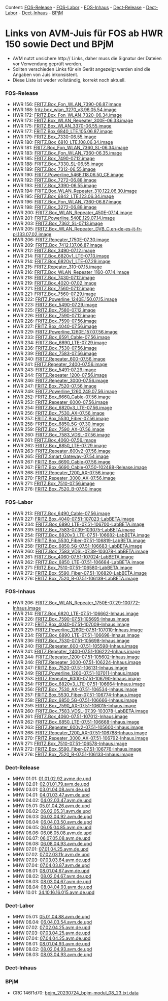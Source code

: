Content: [FOS-Release](#fos-release) - [FOS-Labor](#fos-labor) - [FOS-Inhaus](#fos-inhaus) - [Dect-Release](#dect-release) - [Dect-Labor](#dect-labor) - [Dect-Inhaus](#dect-inhaus) - [BPjM](#bpjm)
# Links von AVM-Juis für FOS ab HWR 150 sowie Dect und BPjM
 - AVM nutzt unsichere http:// Links, daher muss die Signatur der Dateien vor Verwendung geprüft werden.
 - Sollten verschieden Links für ein Gerät angezeigt werden sind die Angaben von Juis inkonsistent.
 - Diese Liste ist weder vollständig, korrekt noch aktuell.

### FOS-Release
 - HWR 156: [FRITZ.Box_Fon_WLAN_7390-06.87.image](http://download.avm.de/fritzbox/fritzbox-7390/deutschland/fritz.os/FRITZ.Box_Fon_WLAN_7390-06.87.image)
 - HWR 168: [fritz.box_wlan_3270_v3.96.05.54.image](ftp://ftp.avm.de/archive/fritz.box/fritzbox.wlan_3270_v3/firmware/deutsch/fritz.box_wlan_3270_v3.96.05.54.image)
 - HWR 172: [FRITZ.Box_Fon_WLAN_7320-06.34.image](http://ftp.avm.de/archive/fritz.box/fritzbox.fon_wlan_7320/firmware/deutsch/FRITZ.Box_Fon_WLAN_7320-06.34.image)
 - HWR 173: [FRITZ.Box_WLAN_Repeater_300E-06.33.image](http://download.avm.de/fritzwlan/fritzwlan-repeater-300e/deutschland/fritz.os/FRITZ.Box_WLAN_Repeater_300E-06.33.image)
 - HWR 175: [FRITZ.Box_WLAN_3370-06.55.image](http://ftp.avm.de/archive/fritz.box/fritzbox.wlan_3370/firmware/deutsch/FRITZ.Box_WLAN_3370-06.55.image)
 - HWR 177: [FRITZ.Box_6840_LTE.105.06.87.image](http://download.avm.de/fritzbox/fritzbox-6840-lte/deutschland/fritz.os/FRITZ.Box_6840_LTE.105.06.87.image)
 - HWR 179: [FRITZ.Box_7330-06.55.image](http://ftp.avm.de/archive/fritz.box/fritzbox.7330/firmware/deutsch/FRITZ.Box_7330-06.55.image)
 - HWR 180: [FRITZ.Box_6810_LTE.108.06.34.image](http://download.avm.de/fritzbox/fritzbox-6810-lte/deutschland/fritz.os//FRITZ.Box_6810_LTE.108.06.34.image)
 - HWR 181: [FRITZ.Box_Fon_WLAN_7360_SL-06.34.image](http://download.avm.de/fritzbox/fritzbox-7360-sl/deutschland/fritz.os/FRITZ.Box_Fon_WLAN_7360_SL-06.34.image)
 - HWR 183: [FRITZ.Box_Fon_WLAN_7360-06.35.image](http://download.avm.de/fritzbox/fritzbox-7360-v1/deutschland/fritz.os/FRITZ.Box_Fon_WLAN_7360-06.35.image)
 - HWR 185: [FRITZ.Box_7490-07.12.image](http://download.avm.de/firmware/7490/jz76373/3265348765/deutschland/fritz.os/FRITZ.Box_7490-07.12.image)
 - HWR 188: [FRITZ.Box_7330_SL-06.55.image](http://ftp.avm.de/archive/fritz.box/fritzbox.7330_sl/firmware/deutsch/FRITZ.Box_7330_SL-06.55.image)
 - HWR 189: [FRITZ.Box_7312-06.55.image](http://download.avm.de/fritzbox/fritzbox-7312/deutschland/fritz.os/FRITZ.Box_7312-06.55.image)
 - HWR 190: [FRITZ.Powerline_546E.118.06.50_CE.image](http://download.avm.de/firmware/546E/8723218764/CE/FRITZ.Powerline_546E.118.06.50_CE.image)
 - HWR 192: [FRITZ.Box_7272-06.88.image](http://download.avm.de/fritzbox/fritzbox-7272/deutschland/fritz.os/FRITZ.Box_7272-06.88.image)
 - HWR 193: [FRITZ.Box_3390-06.55.image](http://ftp.avm.de/archive/fritz.box/fritzbox.wlan_3390/firmware/deutsch/FRITZ.Box_3390-06.55.image)
 - HWR 194: [FRITZ.Box_WLAN_Repeater_310.122.06.30.image](http://ftp.avm.de/archive/fritz.box/fritz.wlan_repeater_310/x_misc/FRITZ.Box_WLAN_Repeater_310.122.06.30.image)
 - HWR 195: [FRITZ.Box_6842_LTE.123.06.34.image](http://download.avm.de/fritzbox/fritzbox-6842-lte/deutschland/fritz.os/FRITZ.Box_6842_LTE.123.06.34.image)
 - HWR 196: [FRITZ.Box_Fon_WLAN_7360-06.87.image](http://download.avm.de/fritzbox/fritzbox-7360-v2/deutschland/fritz.os/FRITZ.Box_Fon_WLAN_7360-06.87.image)
 - HWR 198: [FRITZ.Box_3272-06.88.image](http://download.avm.de/fritzbox/fritzbox-3272/deutschland/fritz.os/FRITZ.Box_3272-06.88.image)
 - HWR 200: [FRITZ.Box_WLAN_Repeater_450E-07.14.image](http://download.avm.de/fritzwlan/fritzwlan-repeater-450e/deutschland/fritz.os/FRITZ.Box_WLAN_Repeater_450E-07.14.image)
 - HWR 201: [FRITZ.Powerline_540E.129.07.14.image](http://download.avm.de/fritzpowerline/fritzpowerline-540e/deutschland/fritz.os/FRITZ.Powerline_540E.129.07.14.image)
 - HWR 203: [FRITZ.Box_7362_SL-07.13.image](http://download.avm.de/fritzbox/fritzbox-7362-sl/deutschland/fritz.os/FRITZ.Box_7362_SL-07.13.image)
 - HWR 205: [FRITZ.Box_WLAN_Repeater_DVB_C.en-de-es-it-fr-pl.133.07.02.image](http://download.avm.de/fritzwlan/fritzwlan-repeater-dvb-c/deutschland/fritz.os/FRITZ.Box_WLAN_Repeater_DVB_C.en-de-es-it-fr-pl.133.07.02.image)
 - HWR 206: [FRITZ.Repeater_1750E-07.30.image](http://download.avm.de/fritzwlan/fritzwlan-repeater-1750e/deutschland/fritz.os/FRITZ.Repeater_1750E-07.30.image)
 - HWR 209: [FRITZ.Box_7412.137.06.87.image](http://download.avm.de/fritzbox/fritzbox-7412/deutschland/fritz.os/FRITZ.Box_7412.137.06.87.image)
 - HWR 212: [FRITZ.Box_3490-07.12.image](http://download.avm.de/firmware/3490/jz76373/3754863962/deutschland/fritz.os/FRITZ.Box_3490-07.12.image)
 - HWR 214: [FRITZ.Box_6820v1_LTE-07.13.image](http://download.avm.de/firmware/6820LTE/jz76373/4585995216/deutschland/fritz.os/FRITZ.Box_6820v1_LTE-07.13.image)
 - HWR 214: [FRITZ.Box_6820v1_LTE-07.29.image](http://download.avm.de/fritzbox/fritzbox-6820-lte/deutschland/fritz.os/FRITZ.Box_6820v1_LTE-07.29.image)
 - HWR 215: [FRITZ.Repeater_310-07.15.image](http://download.avm.de/fritzwlan/fritzwlan-repeater-310-b/deutschland/fritz.os/FRITZ.Repeater_310_-07.15.image)
 - HWR 216: [FRITZ.Box_WLAN_Repeater_1160-07.14.image](http://download.avm.de/fritzwlan/fritzwlan-repeater-1160/deutschland/fritz.os/FRITZ.Box_WLAN_Repeater_1160-07.14.image)
 - HWR 218: [FRITZ.Box_7430-07.12.image](http://download.avm.de/firmware/7430/jz76373/9273521133/deutschland/fritz.os/FRITZ.Box_7430-07.12.image)
 - HWR 219: [FRITZ.Box_4020-07.02.image](http://ftp.avm.de/fritzbox/fritzbox-4020/deutschland/fritz.os/FRITZ.Box_4020-07.02.image)
 - HWR 221: [FRITZ.Box_7560-07.12.image](http://download.avm.de/firmware/7560/jz76373/2437443879/deutschland/fritz.os/FRITZ.Box_7560-07.12.image)
 - HWR 221: [FRITZ.Box_7560-07.29.image](http://download.avm.de/fritzbox/fritzbox-7560/deutschland/fritz.os/FRITZ.Box_7560-07.29.image)
 - HWR 222: [FRITZ.Powerline_1240E.150.07.15.image](http://download.avm.de/fritzpowerline/fritzpowerline-1240e/deutschland/fritz.os/FRITZ.Powerline_1240E.150.07.15.image)
 - HWR 223: [FRITZ.Box_5490-07.29.image](http://ftp.avm.de/fritzbox/fritzbox-5490/other/fritz.os/FRITZ.Box_5490-07.29.image)
 - HWR 225: [FRITZ.Box_7580-07.12.image](http://download.avm.de/firmware/7580/jz76373/5382169925/other/fritz.os/FRITZ.Box_7580-07.12.image)
 - HWR 226: [FRITZ.Box_7590-07.12.image](http://download.avm.de/firmware/7590/jz76373/7472573230/deutschland/fritz.os/FRITZ.Box_7590-07.12.image)
 - HWR 226: [FRITZ.Box_7590-07.56.image](http://download.avm.de/fritzbox/fritzbox-7590/deutschland/fritz.os/FRITZ.Box_7590-07.56.image)
 - HWR 227: [FRITZ.Box_4040-07.56.image](http://download.avm.de/fritzbox/fritzbox-4040/deutschland/fritz.os/FRITZ.Box_4040-07.56.image)
 - HWR 229: [FRITZ.Powerline_1260E.157.07.56.image](http://download.avm.de/fritzpowerline/fritzpowerline-1260e/deutschland/fritz.os/FRITZ.Powerline_1260E.157.07.56.image)
 - HWR 233: [FRITZ.Box_6591_Cable-07.56.image](http://download.avm.de/fritzbox/fritzbox-6591-cable/deutschland/fritz.os/FRITZ.Box_6591_Cable-07.56.image)
 - HWR 234: [FRITZ.Box_6890_LTE-07.29.image](http://download.avm.de/fritzbox/fritzbox-6890-lte/deutschland/fritz.os/FRITZ.Box_6890_LTE-07.29.image)
 - HWR 236: [FRITZ.Box_7530-07.56.image](http://download.avm.de/fritzbox/fritzbox-7530/deutschland/fritz.os/FRITZ.Box_7530-07.56.image)
 - HWR 239: [FRITZ.Box_7583-07.56.image](http://download.avm.de/fritzbox/fritzbox-7583/deutschland/fritz.os/FRITZ.Box_7583-07.56.image)
 - HWR 240: [FRITZ.Repeater_600-07.56.image](http://download.avm.de/fritzwlan/fritzrepeater-600/deutschland/fritz.os/FRITZ.Repeater_600-07.56.image)
 - HWR 241: [FRITZ.Repeater_2400-07.56.image](http://download.avm.de/fritzwlan/fritzrepeater-2400/deutschland/fritz.os/FRITZ.Repeater_2400-07.56.image)
 - HWR 243: [FRITZ.Box_5491-07.29.image](http://download.avm.de/fritzbox/fritzbox-5491/deutschland/fritz.os/FRITZ.Box_5491-07.29.image)
 - HWR 244: [FRITZ.Repeater_1200-07.56.image](http://download.avm.de/fritzwlan/fritzrepeater-1200/deutschland/fritz.os/FRITZ.Repeater_1200-07.56.image)
 - HWR 246: [FRITZ.Repeater_3000-07.56.image](http://download.avm.de/fritzwlan/fritzrepeater-3000/deutschland/fritz.os/FRITZ.Repeater_3000-07.56.image)
 - HWR 247: [FRITZ.Box_7520-07.56.image](http://download.avm.de/fritzbox/fritzbox-7520/deutschland/fritz.os/FRITZ.Box_7520-07.56.image)
 - HWR 249: [FRITZ.Powerline_1260.249.07.56.image](http://download.avm.de/fritzpowerline/fritzpowerline-1260/deutschland/fritz.os/FRITZ.Powerline_1260.249.07.56.image)
 - HWR 252: [FRITZ.Box_6660_Cable-07.56.image](http://download.avm.de/fritzbox/fritzbox-6660-cable/deutschland/fritz.os/FRITZ.Box_6660_Cable-07.56.image)
 - HWR 253: [FRITZ.Repeater_6000-07.56.image](http://download.avm.de/fritzwlan/fritzrepeater-6000/deutschland/fritz.os/FRITZ.Repeater_6000-07.56.image)
 - HWR 254: [FRITZ.Box_6820v3_LTE-07.56.image](http://download.avm.de/fritzbox/fritzbox-6820-lte-v3/deutschland/fritz.os/FRITZ.Box_6820v3_LTE-07.56.image)
 - HWR 256: [FRITZ.Box_7530_AX-07.56.image](http://download.avm.de/fritzbox/fritzbox-7530-ax/deutschland/fritz.os/FRITZ.Box_7530_AX-07.56.image)
 - HWR 257: [FRITZ.Box_5530_Fiber-07.56.image](http://download.avm.de/fritzbox/fritzbox-5530-fiber/deutschland/fritz.os/FRITZ.Box_5530_Fiber-07.56.image)
 - HWR 258: [FRITZ.Box_6850_5G-07.30.image](http://download.avm.de/fritzbox/fritzbox-6850-5g/deutschland/fritz.os/FRITZ.Box_6850_5G-07.30.image)
 - HWR 259: [FRITZ.Box_7590_AX-07.56.image](http://download.avm.de/fritzbox/fritzbox-7590-ax/deutschland/fritz.os/FRITZ.Box_7590_AX-07.56.image)
 - HWR 260: [FRITZ.Box_7583_VDSL-07.56.image](http://download.avm.de/fritzbox/fritzbox-7583-vdsl/deutschland/fritz.os/FRITZ.Box_7583_VDSL-07.56.image)
 - HWR 261: [FRITZ.Box_4060-07.56.image](http://download.avm.de/fritzbox/fritzbox-4060/deutschland/fritz.os/FRITZ.Box_4060-07.56.image)
 - HWR 262: [FRITZ.Box_6850_LTE-07.29.image](http://download.avm.de/fritzbox/fritzbox-6850-lte/deutschland/fritz.os/FRITZ.Box_6850_LTE-07.29.image)
 - HWR 263: [FRITZ.Repeater_600v2-07.56.image](http://download.avm.de/fritzwlan/fritzrepeater-600v2/deutschland/fritz.os/FRITZ.Repeater_600v2-07.56.image)
 - HWR 265: [FRITZ.Smart_Gateway-07.54.image](http://download.avm.de/firmware/smartgateway/FRITZ.Smart_Gateway-07.54.image)
 - HWR 267: [FRITZ.Box_6690_Cable-07.56.image](http://download.avm.de/fritzbox/fritzbox-6690-cable/deutschland/fritz.os/FRITZ.Box_6690_Cable-07.56.image)
 - HWR 267: [FRITZ.Box_6690_Cable-07.50-102488-Release.image](http://download.avm.de/testfeld/6690/FRITZ.Box_6690_Cable-07.50-102488-Release.image)
 - HWR 268: [FRITZ.Repeater_1200_AX-07.56.image](http://download.avm.de/fritzwlan/fritzrepeater-1200-ax/deutschland/fritz.os/FRITZ.Repeater_1200_AX-07.56.image)
 - HWR 270: [FRITZ.Repeater_3000_AX-07.56.image](http://download.avm.de/fritzwlan/fritzrepeater-3000-ax/deutschland/fritz.os/FRITZ.Repeater_3000_AX-07.56.image)
 - HWR 271: [FRITZ.Box_7510-07.56.image](http://download.avm.de/fritzbox/fritzbox-7510/deutschland/fritz.os/FRITZ.Box_7510-07.56.image)
 - HWR 276: [FRITZ.Box_7520_B-07.50.image](http://download.avm.de/fritzbox/fritzbox-7520-B/deutschland/fritz.os/FRITZ.Box_7520_B-07.50.image)

### FOS-Labor
 - HWR 213: [FRITZ.Box_6490_Cable-07.56.image](http://download.avm.de/fritzbox/fritzbox-6490-cable/deutschland/fritz.os/FRITZ.Box_6490_Cable-07.56.image)
 - HWR 227: [FRITZ.Box_4040-07.51-107023-LabBETA.image](http://download.avm.de/labor/MOVE21NL1/4040/FRITZ.Box_4040-07.51-107023-LabBETA.image)
 - HWR 234: [FRITZ.Box_6890_LTE-07.51-106700-LabBETA.image](http://download.avm.de/labor/MOVE21NL1/6890LTE/FRITZ.Box_6890_LTE-07.51-106700-LabBETA.image)
 - HWR 239: [FRITZ.Box_7583-07.39-103075-LabBETA.image](http://download.avm.de/labor/MOVE21/7583/FRITZ.Box_7583-07.39-103075-LabBETA.image)
 - HWR 254: [FRITZ.Box_6820v3_LTE-07.51-106682-LabBETA.image](http://download.avm.de/labor/MOVE21NL1/6820v3LTE/FRITZ.Box_6820v3_LTE-07.51-106682-LabBETA.image)
 - HWR 257: [FRITZ.Box_5530_Fiber-07.51-106819-LabBETA.image](http://download.avm.de/labor/MOVE21NL1/5530Fiber/FRITZ.Box_5530_Fiber-07.51-106819-LabBETA.image)
 - HWR 258: [FRITZ.Box_6850_5G-07.51-106683-LabBETA.image](http://download.avm.de/labor/MOVE21NL1/68505G/FRITZ.Box_6850_5G-07.51-106683-LabBETA.image)
 - HWR 260: [FRITZ.Box_7583_VDSL-07.39-103078-LabBETA.image](http://download.avm.de/labor/MOVE21/7583VDSL/FRITZ.Box_7583_VDSL-07.39-103078-LabBETA.image)
 - HWR 261: [FRITZ.Box_4060-07.51-107024-LabBETA.image](http://download.avm.de/labor/MOVE21NL1/4060/FRITZ.Box_4060-07.51-107024-LabBETA.image)
 - HWR 262: [FRITZ.Box_6850_LTE-07.51-106684-LabBETA.image](http://download.avm.de/labor/MOVE21NL1/6850LTE/FRITZ.Box_6850_LTE-07.51-106684-LabBETA.image)
 - HWR 271: [FRITZ.Box_7510-07.51-106580-LabBETA.image](http://download.avm.de/labor/MOVE21NL1/7510/FRITZ.Box_7510-07.51-106580-LabBETA.image)
 - HWR 272: [FRITZ.Box_5590_Fiber-07.51-106820-LabBETA.image](http://download.avm.de/labor/MOVE21NL1/5590Fiber/FRITZ.Box_5590_Fiber-07.51-106820-LabBETA.image)
 - HWR 276: [FRITZ.Box_7520_B-07.51-106139-LabBETA.image](http://download.avm.de/labor/MOVE21NL1/7520B/FRITZ.Box_7520_B-07.51-106139-LabBETA.image)

### FOS-Inhaus
 - HWR 206: [FRITZ.Box_WLAN_Repeater_1750E-07.29-100772-Inhaus.image](http://download.avm.de/inhaus/WU22PSQ19/1750E/FRITZ.Box_WLAN_Repeater_1750E-07.29-100772-Inhaus.image)
 - HWR 214: [FRITZ.Box_6820_LTE-07.51-106662-Inhaus.image](http://download.avm.de/inhaus/MOVE21NL1/6820LTE/FRITZ.Box_6820_LTE-07.51-106662-Inhaus.image)
 - HWR 226: [FRITZ.Box_7590-07.51-105695-Inhaus.image](http://download.avm.de/inhaus/MOVE21NL1/7590/FRITZ.Box_7590-07.51-105695-Inhaus.image)
 - HWR 227: [FRITZ.Box_4040-07.51-107009-Inhaus.image](http://download.avm.de/inhaus/MOVE21NL1/4040/FRITZ.Box_4040-07.51-107009-Inhaus.image)
 - HWR 229: [FRITZ.Powerline_1260E-07.51-107010-Inhaus.image](http://download.avm.de/inhaus/MOVE21NL1/1260E/FRITZ.Powerline_1260E-07.51-107010-Inhaus.image)
 - HWR 234: [FRITZ.Box_6890_LTE-07.51-106698-Inhaus.image](http://download.avm.de/inhaus/MOVE21NL1/6890LTE/FRITZ.Box_6890_LTE-07.51-106698-Inhaus.image)
 - HWR 236: [FRITZ.Box_7530-07.51-105698-Inhaus.image](http://download.avm.de/inhaus/MOVE21NL1/7530/FRITZ.Box_7530-07.51-105698-Inhaus.image)
 - HWR 240: [FRITZ.Repeater_600-07.51-105598-Inhaus.image](http://download.avm.de/inhaus/MOVE21NL1/600/FRITZ.Repeater_600-07.51-105598-Inhaus.image)
 - HWR 241: [FRITZ.Repeater_2400-07.51-106222-Inhaus.image](http://download.avm.de/inhaus/MOVE21NL1/2400/FRITZ.Repeater_2400-07.51-106222-Inhaus.image)
 - HWR 244: [FRITZ.Repeater_1200-07.51-105602-Inhaus.image](http://download.avm.de/inhaus/MOVE21NL1/1200/FRITZ.Repeater_1200-07.51-105602-Inhaus.image)
 - HWR 246: [FRITZ.Repeater_3000-07.51-106224-Inhaus.image](http://download.avm.de/inhaus/MOVE21NL1/3000/FRITZ.Repeater_3000-07.51-106224-Inhaus.image)
 - HWR 247: [FRITZ.Box_7520-07.51-106131-Inhaus.image](http://download.avm.de/inhaus/MOVE21NL1/7520/FRITZ.Box_7520-07.51-106131-Inhaus.image)
 - HWR 249: [FRITZ.Powerline_1260-07.51-107011-Inhaus.image](http://download.avm.de/inhaus/MOVE21NL1/1260/FRITZ.Powerline_1260-07.51-107011-Inhaus.image)
 - HWR 253: [FRITZ.Repeater_6000-07.51-106790-Inhaus.image](http://download.avm.de/inhaus/MOVE21NL1/6000/FRITZ.Repeater_6000-07.51-106790-Inhaus.image)
 - HWR 254: [FRITZ.Box_6820v3_LTE-07.51-106664-Inhaus.image](http://download.avm.de/inhaus/MOVE21NL1/6820v3LTE/FRITZ.Box_6820v3_LTE-07.51-106664-Inhaus.image)
 - HWR 256: [FRITZ.Box_7530_AX-07.51-106534-Inhaus.image](http://download.avm.de/inhaus/MOVE21NL1/7530AX/FRITZ.Box_7530_AX-07.51-106534-Inhaus.image)
 - HWR 257: [FRITZ.Box_5530_Fiber-07.51-106774-Inhaus.image](http://download.avm.de/inhaus/MOVE21NL1/5530Fiber/FRITZ.Box_5530_Fiber-07.51-106774-Inhaus.image)
 - HWR 258: [FRITZ.Box_6850_5G-07.51-106666-Inhaus.image](http://download.avm.de/inhaus/MOVE21NL1/68505G/FRITZ.Box_6850_5G-07.51-106666-Inhaus.image)
 - HWR 259: [FRITZ.Box_7590_AX-07.51-106015-Inhaus.image](http://download.avm.de/inhaus/MOVE21NL1/7590AX/FRITZ.Box_7590_AX-07.51-106015-Inhaus.image)
 - HWR 260: [FRITZ.Box_7583_VDSL-07.39-103078-LabBETA.image](http://download.avm.de/labor/MOVE21/7583VDSL/FRITZ.Box_7583_VDSL-07.39-103078-LabBETA.image)
 - HWR 261: [FRITZ.Box_4060-07.51-107012-Inhaus.image](http://download.avm.de/inhaus/MOVE21NL1/4060/FRITZ.Box_4060-07.51-107012-Inhaus.image)
 - HWR 262: [FRITZ.Box_6850_LTE-07.51-106668-Inhaus.image](http://download.avm.de/inhaus/MOVE21NL1/6850LTE/FRITZ.Box_6850_LTE-07.51-106668-Inhaus.image)
 - HWR 263: [FRITZ.Repeater_600v2-07.51-105600-Inhaus.image](http://download.avm.de/inhaus/MOVE21NL1/600v2/FRITZ.Repeater_600v2-07.51-105600-Inhaus.image)
 - HWR 268: [FRITZ.Repeater_1200_AX-07.51-106788-Inhaus.image](http://download.avm.de/inhaus/MOVE21NL1/1200AX/FRITZ.Repeater_1200_AX-07.51-106788-Inhaus.image)
 - HWR 270: [FRITZ.Repeater_3000_AX-07.51-106792-Inhaus.image](http://download.avm.de/inhaus/MOVE21NL1/3000AX/FRITZ.Repeater_3000_AX-07.51-106792-Inhaus.image)
 - HWR 271: [FRITZ.Box_7510-07.51-106578-Inhaus.image](http://download.avm.de/inhaus/MOVE21NL1/7510/FRITZ.Box_7510-07.51-106578-Inhaus.image)
 - HWR 272: [FRITZ.Box_5590_Fiber-07.51-106776-Inhaus.image](http://download.avm.de/inhaus/MOVE21NL1/5590Fiber/FRITZ.Box_5590_Fiber-07.51-106776-Inhaus.image)
 - HWR 276: [FRITZ.Box_7520_B-07.51-106133-Inhaus.image](http://download.avm.de/inhaus/MOVE21NL1/7520B/FRITZ.Box_7520_B-07.51-106133-Inhaus.image)

### Dect-Release
 - MHW 01.01: [01.01.02.92.avme.de.upd](http://download.avm.de/dect/0101/01.01.02.92.avme.de.upd)
 - MHW 02.01: [02.01.01.79.avm.de.upd](http://download.avm.de/dect/0201/02.01.01.79.avm.de.upd)
 - MHW 03.01: [03.01.04.08.avm.de.upd](http://download.avm.de/dect/0301/iq17/03.01.04.08.avm.de.upd)
 - MHW 04.01: [04.01.03.47.avm.de.upd](http://download.avm.de/dect/0401/p15/04.01.03.47.avm.de.upd)
 - MHW 04.02: [04.02.03.47.avm.de.upd](http://download.avm.de/dect/0402/p15/04.02.03.47.avm.de.upd)
 - MHW 05.01: [05.01.04.26.avm.de.upd](http://download.avm.de/dect/0501/mesh18/05.01.04.26.avm.de.upd)
 - MHW 06.02: [06.02.05.31.avm.de.upd](http://download.avm.de/dect/0602/move21_05.31/06.02.05.31.avm.de.upd)
 - MHW 06.03: [06.03.04.92.avm.de.upd](http://download.avm.de/dect/0603/move21/06.03.04.92.avm.de.upd)
 - MHW 06.04: [06.04.03.50.avm.de.upd](http://download.avm.de/dect/0604/p15/06.04.03.50.avm.de.upd)
 - MHW 06.05: [06.05.04.85.avm.de.upd](http://download.avm.de/dect/0605/iq17/06.05.04.85.avm.de.upd)
 - MHW 06.06: [06.06.05.08.avm.de.upd](http://download.avm.de/dect/0606/Move21/06.06.05.08.avm.de.upd)
 - MHW 06.07: [06.07.05.08.avm.de.upd](http://download.avm.de/dect/0607/Move21/06.07.05.08.avm.de.upd)
 - MHW 06.08: [06.08.04.93.avm.de.upd](http://download.avm.de/dect/0608/naut_test/06.08.04.93.avm.de.upd)
 - MHW 07.01: [07.01.04.25.avm.de.upd](http://download.avm.de/dect/0701/07.01.04.25.avm.de.upd)
 - MHW 07.02: [07.02.03.11r.avm.de.upd](http://download.avm.de/dect/0702/perf12r/07.02.03.11r.avm.de.upd)
 - MHW 07.03: [07.03.03.64.avm.de.upd](http://download.avm.de/dect/0703/p15/07.03.03.64.avm.de.upd)
 - MHW 07.04: [07.04.03.87.avm.de.upd](http://download.avm.de/dect/0704/c16/07.04.03.87.avm.de.upd)
 - MHW 08.01: [08.01.04.67.avm.de.upd](http://download.avm.de/dect/0801/psq19p2/08.01.04.67.avm.de.upd)
 - MHW 08.02: [08.02.04.67.avm.de.upd](http://download.avm.de/dect/0802/psq19p2/08.02.04.67.avm.de.upd)
 - MHW 08.03: [08.03.04.67.avm.de.upd](http://download.avm.de/dect/0803/psq19p2/08.03.04.67.avm.de.upd)
 - MHW 08.04: [08.04.04.93.avm.de.upd](http://download.avm.de/dect/0804/move21/08.04.04.93.avm.de.upd)
 - MHW 10.01: [34.10.16.16.015.avm.de.upd](http://download.avm.de/dect/1001/Release/34.10.16.16.015.avm.de.upd)

### Dect-Labor
 - MHW 05.01: [05.01.04.88.avm.de.upd](http://download.avm.de/dect/0501/move21/05.01.04.88.avm.de.upd)
 - MHW 06.04: [06.04.03.54.avm.de.upd](http://download.avm.de/dect/0604/p15/06.04.03.54.avm.de.upd)
 - MHW 07.02: [07.02.04.25.avm.de.upd](http://download.avm.de/dect/0702/move21/07.02.04.25.avm.de.upd)
 - MHW 07.03: [07.03.04.25.avm.de.upd](http://download.avm.de/dect/0703/move21/07.03.04.25.avm.de.upd)
 - MHW 07.04: [07.04.04.25.avm.de.upd](http://download.avm.de/dect/0704/move21/07.04.04.25.avm.de.upd)
 - MHW 08.01: [08.01.04.93.avm.de.upd](http://download.avm.de/dect/0801/move21/08.01.04.93.avm.de.upd)
 - MHW 08.02: [08.02.04.93.avm.de.upd](http://download.avm.de/dect/0802/move21/08.02.04.93.avm.de.upd)
 - MHW 08.03: [08.03.04.93.avm.de.upd](http://download.avm.de/dect/0803/move21/08.03.04.93.avm.de.upd)

### Dect-Inhaus

### BPjM
 - CRC 146f1d70: [bpjm_20230724_bpjm-modul_08_23.txt.data](http://download.avm.de/bpjm/232615/bpjm_20230724_bpjm-modul_08_23.txt.data)
